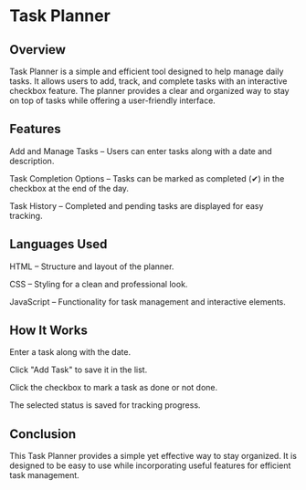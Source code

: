 # Task Planner

## Overview
Task Planner is a simple and efficient tool designed to help manage daily tasks. It allows users to add, track, and complete tasks with an interactive checkbox feature. The planner provides a clear and organized way to stay on top of tasks while offering a user-friendly interface.

## Features
Add and Manage Tasks – Users can enter tasks along with a date and description.

Task Completion Options – Tasks can be marked as completed (✔) in the checkbox at the end of the day.

Task History – Completed and pending tasks are displayed for easy tracking.

## Languages Used
HTML – Structure and layout of the planner.

CSS – Styling for a clean and professional look.

JavaScript – Functionality for task management and interactive elements.

## How It Works
Enter a task along with the date.

Click "Add Task" to save it in the list.

Click the checkbox to mark a task as done or not done.

The selected status is saved for tracking progress.

## Conclusion
This Task Planner provides a simple yet effective way to stay organized. It is designed to be easy to use while incorporating useful features for efficient task management.
